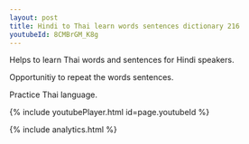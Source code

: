 ```yaml
---
layout: post
title: Hindi to Thai learn words sentences dictionary 216 
youtubeId: 8CMBrGM_K8g
---
```

 
 
Helps to learn Thai words and sentences for Hindi speakers.

Opportunitiy to repeat the words sentences. 

Practice Thai language. 
 
{% include youtubePlayer.html id=page.youtubeId %}
 
 
{% include analytics.html %}
